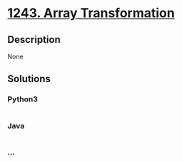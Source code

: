 # [1243. Array Transformation](https://leetcode.com/problems/array-transformation)

## Description
None


## Solutions


### Python3

```python

```

### Java

```java

```

### ...
```

```
